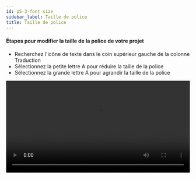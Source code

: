 ```yaml
---
id: p5-3-font size
sidebar_label: Taille de police
title: Taille de police
---
```

#### Étapes pour modifier la taille de la police de votre projet

- Recherchez l'icône de texte dans le coin supérieur gauche de la colonne Traduction
- Sélectionnez la petite lettre A pour réduire la taille de la police
- Sélectionnez la grande lettre A pour agrandir la taille de la police

<video controls src="/0.5.5/en_fontsize.mov" width="100%" type="video/mov"></video>
